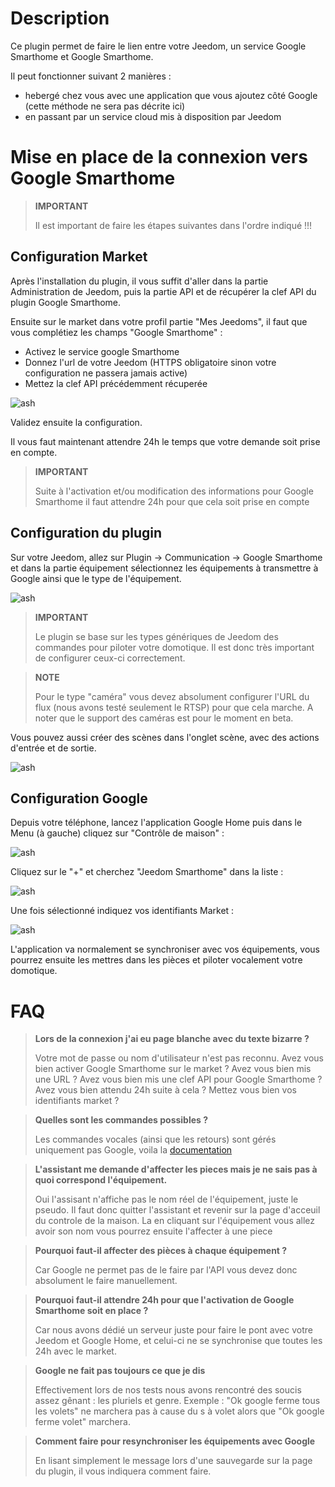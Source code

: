# Description

Ce plugin permet de faire le lien entre votre Jeedom, un service Google Smarthome et Google Smarthome.

Il peut fonctionner suivant 2 manières : 

- hebergé chez vous avec une application que vous ajoutez côté Google (cette méthode ne sera pas décrite ici)
- en passant par un service cloud mis à disposition par Jeedom

# Mise en place de la connexion vers Google Smarthome

> **IMPORTANT**
>
> Il est important de faire les étapes suivantes dans l'ordre indiqué !!!

## Configuration Market

Après l'installation du plugin, il vous suffit d'aller dans la partie Administration de Jeedom, puis la partie API et de récupérer la clef API du plugin Google Smarthome.

Ensuite sur le market dans votre profil partie "Mes Jeedoms", il faut que vous complétiez les champs "Google Smarthome" : 

- Activez le service google Smarthome
- Donnez l'url de votre Jeedom (HTTPS obligatoire sinon votre configuration ne passera jamais active)
- Mettez la clef API précédemment récuperée

![ash](../images/ash1.png)

Validez ensuite la configuration. 

Il vous faut maintenant attendre 24h le temps que votre demande soit prise en compte.

> **IMPORTANT**
>
> Suite à l'activation et/ou modification des informations pour Google Smarthome il faut attendre 24h pour que cela soit prise en compte

## Configuration du plugin

Sur votre Jeedom, allez sur Plugin -> Communication -> Google Smarthome et dans la partie équipement sélectionnez les équipements à transmettre à Google ainsi que le type de l'équipement.

![ash](../images/ash2.png)

> **IMPORTANT**
>
> Le plugin se base sur les types génériques de Jeedom des commandes pour piloter votre domotique. Il est donc très important de configurer ceux-ci correctement.

> **NOTE**
>
> Pour le type "caméra" vous devez absolument configurer l'URL du flux (nous avons testé seulement le RTSP) pour que cela marche.
> A noter que le support des caméras est pour le moment en beta.

Vous pouvez aussi créer des scènes dans l'onglet scène, avec des actions d'entrée et de sortie.

![ash](../images/ash3.png)

## Configuration Google

Depuis votre téléphone, lancez l'application Google Home puis dans le Menu (à gauche) cliquez sur "Contrôle de maison" :

![ash](../images/ash4.png)

Cliquez sur le "+" et cherchez "Jeedom Smarthome" dans la liste :

![ash](../images/ash5.png)

Une fois sélectionné indiquez vos identifiants Market :

![ash](../images/ash6.png)

L'application va normalement se synchroniser avec vos équipements, vous pourrez ensuite les mettres dans les pièces et piloter vocalement votre domotique.

# FAQ

>**Lors de la connexion j'ai eu page blanche avec du texte bizarre ?**
>
>Votre mot de passe ou nom d'utilisateur n'est pas reconnu. Avez vous bien activer Google Smarthome sur le market ? Avez vous bien mis une URL ? Avez vous bien mis une clef API pour Google Smarthome ? Avez vous bien attendu 24h suite à cela ? Mettez vous bien vos identifiants market ?

>**Quelles sont les commandes possibles ?**
>
>Les commandes vocales (ainsi que les retours) sont gérés uniquement pas Google, voila la [documentation](https://support.google.com/googlehome/answer/7073578?hl=fr)

>**L'assistant me demande d'affecter les pieces mais je ne sais pas à quoi correspond l'équipement.**
>
>Oui l'assisant n'affiche pas le nom réel de l'équipement, juste le pseudo. Il faut donc quitter l'assistant et revenir sur la page d'acceuil du controle de la maison. La en cliquant sur l'équipement vous allez avoir son nom vous pourrez ensuite l'affecter à une piece

>**Pourquoi faut-il affecter des pièces à chaque équipement ?**
>
>Car Google ne permet pas de le faire par l'API vous devez donc absolument le faire manuellement.

>**Pourquoi faut-il attendre 24h pour que l'activation de Google Smarthome soit en place ?**
>
>Car nous avons dédié un serveur juste pour faire le pont avec votre Jeedom et Google Home, et celui-ci ne se synchronise que toutes les 24h avec le market.

>**Google ne fait pas toujours ce que je dis**
>
> Effectivement lors de nos tests nous avons rencontré des soucis assez gênant : les pluriels et genre.
> Exemple : "Ok google ferme tous les volets" ne marchera pas à cause du s à volet alors que "Ok google ferme volet" marchera.

>**Comment faire pour resynchroniser les équipements avec Google**
>
> En lisant simplement le message lors d'une sauvegarde sur la page du plugin, il vous indiquera comment faire.